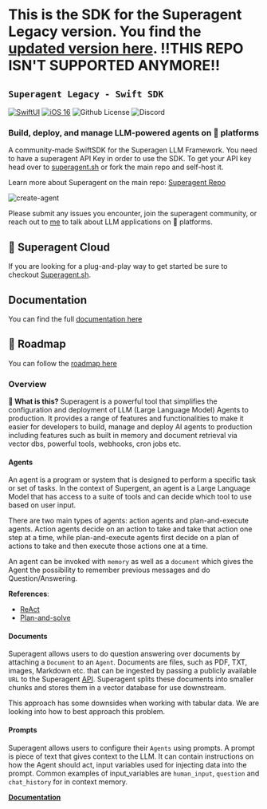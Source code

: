 # This is the SDK for the Superagent Legacy version. You find the [updated version here](https://github.com/simonweniger/superagent-swift). !!THIS REPO ISN'T SUPPORTED ANYMORE!!


## ``Superagent Legacy - Swift SDK``
[![SwiftUI](https://img.shields.io/badge/-SwiftUI-ff69b4)](https://developer.apple.com/documentation/swiftui)
[![iOS 16](https://img.shields.io/badge/-iOS%2016-blue)](https://developer.apple.com/ios/)
<img alt="Github License" src="https://img.shields.io/badge/License-MIT-yellow.svg" />
<img alt="Discord" src="https://img.shields.io/discord/1110910277110743103?label=Discord&logo=discord&logoColor=white&style=plastic&color=d7b023)](https://discord.gg/e8j7mgjDUK" />


### Build, deploy, and manage LLM-powered agents on  platforms 
A community-made SwiftSDK for the Superagen LLM Framework. You need to have a superagent API Key in order to use the SDK.
To get your API key head over to [superagent.sh](https://superagent.sh) or fork the main repo and self-host it.

Learn more about Superagent on the main repo: [Superagent Repo](https://github.com/homanp/superagent)

![create-agent](https://github.com/simonweniger/superagent-swift/assets/43147663/83a8045d-6ab9-46a8-8ccb-e8a2de097a48)

Please submit any issues you encounter, join the superagent community, or reach out to [me](https://simonweniger.com) to talk about LLM applications on  platforms.

## 🥷 Superagent Cloud

If you are looking for a plug-and-play way to get started be sure to checkout [Superagent.sh](https://Superagent.sh).

## Documentation

You can find the full [documentation here](https://superagent-swift-docs.vercel.app/)

## 🚧 Roadmap

You can follow the [roadmap here](https://github.com/users/homanp/projects/4)

### Overview
**🧐 What is this?**
Superagent is a powerful tool that simplifies the configuration and deployment of LLM (Large Language Model) Agents to production. It provides a range of features and functionalities to make it easier for developers to build, manage and deploy AI agents to production including features such as built in memory and document retrieval via vector dbs, powerful tools, webhooks, cron jobs etc.

#### Agents

An agent is a program or system that is designed to perform a specific task or set of tasks.
In the context of Supergent, an agent is a Large Language Model that has access to a suite of tools and can decide which tool to use based on user input.

There are two main types of agents: action agents and plan-and-execute agents.
Action agents decide on an action to take and take that action one step at a time, while plan-and-execute agents first decide on a plan of actions to take and then execute those actions one at a time.

An agent can be invoked with `memory` as well as a `document` which gives the Agent the possibility to remember previous messages and do Question/Answering.

**References**:

- [ReAct](https://arxiv.org/pdf/2210.03629.pdf)
- [Plan-and-solve](https://arxiv.org/abs/2305.04091)

#### Documents

Superagent allows users to do question answering over documents by attaching a `Document` to an `Agent`.
Documents are files, such as PDF, TXT, images, Markdown etc. that can be ingested by passing a publicly available `URL` to the Superagent [API](/api-reference/authentication).
Superagent splits these documents into smaller chunks and stores them in a vector database for use downstream.

This approach has some downsides when working with tabular data. We are looking into how to best approach this problem.

#### Prompts

Superagent allows users to configure their `Agents` using prompts.
A prompt is piece of text that gives context to the LLM. It can contain instructions on how the Agent should act, input variables used for injecting data into the prompt.
Common examples of input_variables are `human_input`, `question` and `chat_history` for in context memory.


[**Documentation**](https://superagent-swift-docs.vercel.app/)
